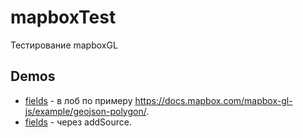 # mapboxTest
Тестирование mapboxGL

Demos
------
  * [fields](//originalsin.github.io/mapboxTest/dist/index.html) - в лоб по примеру https://docs.mapbox.com/mapbox-gl-js/example/geojson-polygon/.
  * [fields](//originalsin.github.io/mapboxTest/dist/indexAddSource.html) - через addSource.
